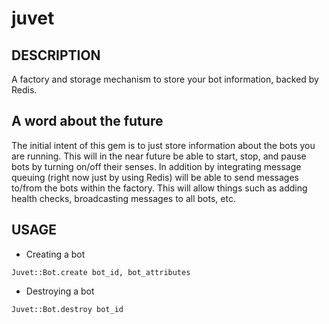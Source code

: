 juvet
=====

## DESCRIPTION

A factory and storage mechanism to store your bot information, backed by Redis.

A word about the future
-----------------------

The initial intent of this gem is to just store information about the bots you are running. This will in the near future be able to start, stop, and pause bots by turning on/off their senses. In addition by integrating message queuing (right now just by using Redis) will be able to send messages to/from the bots within the factory. This will allow things such as adding health checks, broadcasting messages to all bots, etc.

## USAGE

* Creating a bot

```
Juvet::Bot.create bot_id, bot_attributes
```

* Destroying a bot

```
Juvet::Bot.destroy bot_id
```
